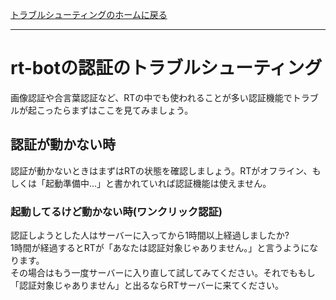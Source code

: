 [トラブルシューティングのホームに戻る](/ja/trouble)
* * *
# rt-botの認証のトラブルシューティング
画像認証や合言葉認証など、RTの中でも使われることが多い認証機能でトラブルが起こったらまずはここを見てみましょう。

## 認証が動かない時
認証が動かないときはまずはRTの状態を確認しましょう。RTがオフライン、もしくは「起動準備中...」と書かれていれば認証機能は使えません。

### 起動してるけど動かない時(ワンクリック認証)
認証しようとした人はサーバーに入ってから1時間以上経過しましたか?  
1時間が経過するとRTが「あなたは認証対象じゃありません。」と言うようになります。  
その場合はもう一度サーバーに入り直して試してみてください。それでももし「認証対象じゃありません」と出るならRTサーバーに来てください。

